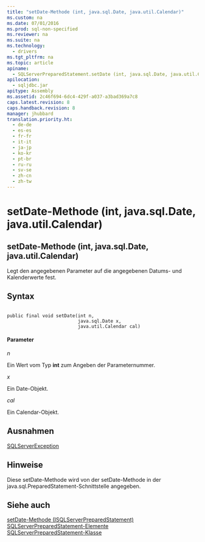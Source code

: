 ```yaml
---
title: "setDate-Methode (int, java.sql.Date, java.util.Calendar)"
ms.custom: na
ms.date: 07/01/2016
ms.prod: sql-non-specified
ms.reviewer: na
ms.suite: na
ms.technology: 
  - drivers
ms.tgt_pltfrm: na
ms.topic: article
apiname: 
  - SQLServerPreparedStatement.setDate (int, java.sql.Date, java.util.Calendar)
apilocation: 
  - sqljdbc.jar
apitype: Assembly
ms.assetid: 2c46f694-6dc4-429f-a037-a3bad369a7c8
caps.latest.revision: 8
caps.handback.revision: 8
manager: jhubbard
translation.priority.ht: 
  - de-de
  - es-es
  - fr-fr
  - it-it
  - ja-jp
  - ko-kr
  - pt-br
  - ru-ru
  - sv-se
  - zh-cn
  - zh-tw
---
```

# setDate-Methode (int, java.sql.Date, java.util.Calendar)
    
## setDate\-Methode \(int, java.sql.Date, java.util.Calendar\)  
 Legt den angegebenen Parameter auf die angegebenen Datums\- und Kalenderwerte fest.  
  
## Syntax  
  
```  
  
public final void setDate(int n,  
                          java.sql.Date x,  
                          java.util.Calendar cal)  
```  
  
#### Parameter  
 *n*  
  
 Ein Wert vom Typ **int** zum Angeben der Parameternummer.  
  
 *x*  
  
 Ein Date\-Objekt.  
  
 *cal*  
  
 Ein Calendar\-Objekt.  
  
## Ausnahmen  
 [SQLServerException](../content/SQLServerException-Class.md)  
  
## Hinweise  
 Diese setDate\-Methode wird von der setDate\-Methode in der java.sql.PreparedStatement\-Schnittstelle angegeben.  
  
## Siehe auch  
 [setDate-Methode &#40;ISQLServerPreparedStatement&#41;](../content/setDate-Method--SQLServerPreparedStatement-.md)   
 [SQLServerPreparedStatement-Elemente](../content/SQLServerPreparedStatement-Members.md)   
 [SQLServerPreparedStatement-Klasse](../content/SQLServerPreparedStatement-Class.md)  
  
  